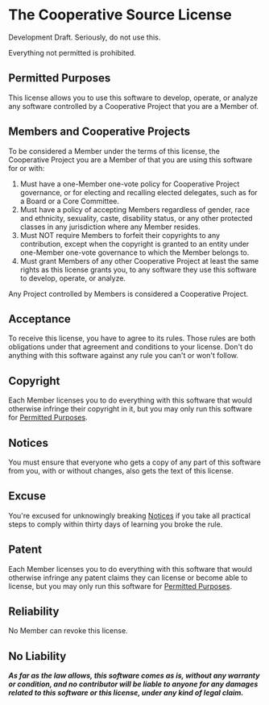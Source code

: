 # The Cooperative Source License

Development Draft. Seriously, do not use this.

Everything not permitted is prohibited.

## Permitted Purposes

This license allows you to use this software to develop, operate, or analyze any software controlled by a Cooperative Project that you are a Member of.

## Members and Cooperative Projects

To be considered a Member under the terms of this license, the Cooperative Project you are a Member of that you are using this software for or with:

1. Must have a one-Member one-vote policy for Cooperative Project governance, or for electing and recalling elected delegates, such as for a Board or a Core Committee.
2. Must have a policy of accepting Members regardless of gender, race and ethnicity, sexuality, caste, disability status, or any other protected classes in any jurisdiction where any Member resides.
3. Must NOT require Members to forfeit their copyrights to any contribution, except when the copyright is granted to an entity under one-Member one-vote governance to which the Member belongs to.
4. Must grant Members of any other Cooperative Project at least the same rights as this license grants you, to any software they use this software to develop, operate, or analyze.

Any Project controlled by Members is considered a Cooperative Project.

## Acceptance

To receive this license, you have to agree to its rules.  Those rules are both obligations under that agreement and conditions to your license.  Don't do anything with this software against any rule you can't or won't follow.

## Copyright

Each Member licenses you to do everything with this software that would otherwise infringe their copyright in it, but you may only run this software for [Permitted Purposes](#permitteed-purposes).

## Notices

You must ensure that everyone who gets a copy of any part of this software from you, with or without changes, also gets the text of this license.

## Excuse

You're excused for unknowingly breaking [Notices](#notices) if you take all practical steps to comply within thirty days of learning you broke the rule.

## Patent

Each Member licenses you to do everything with this software that would otherwise infringe any patent claims they can license or become able to license, but you may only run this software for [Permitted Purposes](#permitted-purposes).

## Reliability

No Member can revoke this license.

## No Liability

***As far as the law allows, this software comes as is, without any warranty or condition, and no contributor will be liable to anyone for any damages related to this software or this license, under any kind of legal claim.***
